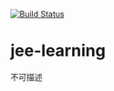 [![Build Status](https://www.travis-ci.org/elvinzeng/jee-learning.svg?branch=master)](https://www.travis-ci.org/elvinzeng/jee-learning)

# jee-learning
不可描述

